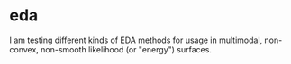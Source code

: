 # eda
I am testing different kinds of EDA methods for usage in multimodal, non-convex, non-smooth likelihood (or "energy") surfaces.
